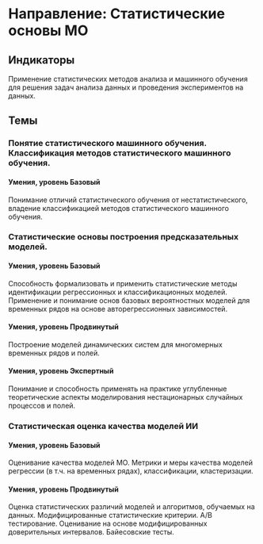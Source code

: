# Направление: Статистические основы МО
## Индикаторы
Применение статистических методов анализа и машинного обучения для решения задач анализа данных и проведения экспериментов на данных.
## Темы
### Понятие статистического машинного обучения. Классификация методов статистического машинного обучения.
#### Умения, уровень Базовый
Понимание отличий статистического обучения от нестатистического, владение классификацией методов статистического машинного обучения.
### Статистические основы построения предсказательных моделей.
#### Умения, уровень Базовый
Способность формализовать и применить статистические методы идентификации регрессионных и классификационных моделей. Применение и понимание основ базовых вероятностных моделей для временных рядов на основе авторегрессионных зависимостей. 
#### Умения, уровень Продвинутый
Построение моделей динамических систем для многомерных временных рядов и полей.
#### Умения, уровень Экспертный
Понимание и способность применять на практике углубленные теоретические аспекты моделирования нестационарных случайных процессов и полей.
### Статистическая оценка качества моделей ИИ
#### Умения, уровень Базовый
Оценивание качества моделей МО. Метрики и меры качества моделей регрессии (в т.ч. на временных рядах), классификации, кластеризации.
#### Умения, уровень Продвинутый
Оценка статистических различий моделей и алгоритмов, обучаемых на данных. Модифицированные статистические критерии. A/B тестирование. Оценивание на основе модифицированных доверительных интервалов. Байесовские тесты.
